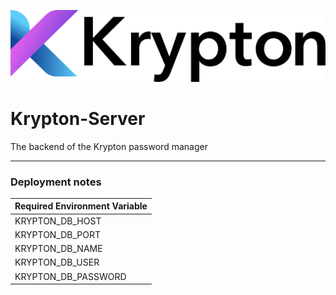 ![](repo/logo.png)

# Krypton-Server

The backend of the Krypton password manager

___

### Deployment notes

| Required Environment Variable |
|-------------------------------|
| KRYPTON_DB_HOST               |
| KRYPTON_DB_PORT               |
| KRYPTON_DB_NAME               |
| KRYPTON_DB_USER               |
| KRYPTON_DB_PASSWORD           |
